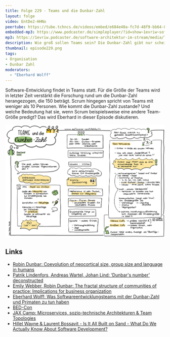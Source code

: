 ```yaml
---
title: Folge 229 - Teams und die Dunbar-Zahl
layout: folge
video: EntDe2-HHNo
peertube: https://tube.tchncs.de/videos/embed/e684e40a-fc7d-48f9-bb64-818c59b07e05
embedded-mp3: https://www.podcaster.de/simpleplayer/?id=show~1evriw~software-architektur-im-stream~pod-f7a335dd6bd21faf6dd01f2328&v=1724245199
mp3: https://1evriw.podcaster.de/software-architektur-im-stream/media/Teams_und_die_Dunbar-Zahl.mp3
description: Wie groß sollen Teams sein? Die Dunbar-Zahl gibt nur scheinbar eine Antwort.
thumbnail: episode229.png
tags:
- Organisation
- Dunbar Zahl
moderators:
  - "Eberhard Wolff"
---
```


Software-Entwicklung findet in Teams statt. Für die Größe der Teams
wird in letzter Zeit verstärkt die Forschung rund um die Dunbar-Zahl
herangezogen, die 150 beträgt. Scrum hingegen spricht von Teams mit
weniger als 10 Personen. Wie kommt die Dunbar-Zahl zustande? Und
welche Bedeutung hat sie, wenn Scrum beispielsweise eine andere
Team-Größe predigt? Das wird Eberhard in dieser Episode diskutieren.

![Sketchnotes](/sketchnotes/episode229.jpg)

## Links

- [Robin Dunbar: Coevolution of neocortical size, group size and language in humans](https://www.cambridge.org/core/journals/behavioral-and-brain-sciences/article/abs/coevolution-of-neocortical-size-group-size-and-language-in-humans/4290FF4D7362511136B9A15A96E74FEF)
- [Patrik Lindenfors, Andreas Wartel, Johan Lind: ‘Dunbar's number’ deconstructed](https://www.ncbi.nlm.nih.gov/pmc/articles/PMC8103230/)
- [Emily Webber, Robin Dunbar: The fractal structure of communities of practice: Implications for business organization](https://www.ncbi.nlm.nih.gov/pmc/articles/PMC7190158/)
- [Eberhard Wolff: Was Softwareentwicklungsteams mit der Dunbar-Zahl und Primaten zu tun haben](https://www.heise.de/blog/Was-Softwareentwicklungsteams-mit-der-Dunbar-Zahl-und-Primaten-zu-tun-haben-9825599.html)
- [BED-Con](https://bed-con.org/)
- [JAX Camp: Microservices, sozio-technische Architekturen & Team Topologies](https://jax.de/jax-microservices-camp/?go=ok)
- [Hillel Wayne & Laurent Bossavit - Is It All Built on Sand - What Do We Actually Know About Software Development?](/2021/10/25/episode86.html)
